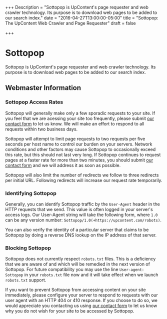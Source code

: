 +++
Description = "Sottopop is UpContent's page requester and web crawler technology. Its purpose is to download web pages to be added to our search index."
date = "2016-04-27T13:00:00-05:00"
title = "Sottopop: The UpContent Web Crawler and Page Requester"
draft = false

+++

# Sottopop

Sottopop is UpContent's page requester and web crawler technology. Its purpose is to download web pages to be added to our search index.

## Webmaster Information

### Sottopop Access Rates

Sottopop will generally make only a few sporadic requests to your site. If you feel that we are acessing your site too frequently, please submit [our contact form](/contact) to let us know. We will make an effort to respond to all requests within two business days.

Sottopop will attempt to limit page requests to two requests per five seconds per host name to control our burden on your servers. Network conditions and other factors may cause Sottopop to occasionally exceed this rate, but this should not last very long. If Sottopop continues to request pages at a faster rate for more than two minutes, you should submit [our contact form](/contact) and we will address it as soon as possible.

Sottopop will also limit the number of redirects we follow to three redirects per initial URL. Following redirects will increase our request rate temporarily.

### Identifying Sottopop

Generally, you can identify Sottopop traffic by the `User-Agent` header in the HTTP requests that we send. This value is often logged in your server's access logs. Our User-Agent string will take the following form, where `1.0` can be any version number: `Sottopop/1.0(+https://upcontent.com/robots)`.

You can also verify the identity of a particular server that claims to be Sottopop by doing a reverse DNS lookup on the IP address of that server.

### Blocking Sottopop

Sottopop does not currently respect `robots.txt` files. This is a deficiency that we are aware of and which will be remedied in the next version of Sottopop. For future compatibility you may use the line `User-agent: Sottopop` in your `robots.txt` file now and it will take effect when we launch `robots.txt` support.

If you want to prevent Sottopop from accessing content on your site immediately, please configure your server to respond to requests with our user agent with an HTTP 404 or 410 response. If you choose to do so, we would appreciate you contacting us using [our contact form](/contact) to let us know why you do not wish for your site to be accessed by Sottopop.
